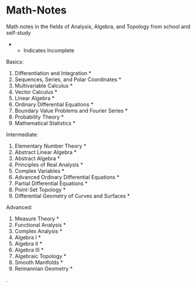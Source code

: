 # Math-Notes

Math notes in the fields of Analysis, Algebra, and Topology from school and self-study

* - Indicates Incomplete


Basics:
1. Differentiation and Integration *
2. Sequences, Series, and Polar Coordinates *
3. Multivariable Calculus *
5. Vector Calculus *
6. Linear Algebra *
7. Ordinary Differential Equations *
8. Boundary Value Problems and Fourier Series *
9. Probability Theory *
10. Mathematical Statistics *

Intermediate:
1. Elementary Number Theory *
2. Abstract Linear Algebra  *
3. Abstract Algebra *
6. Principles of Real Analysis *
9. Complex Variables *
10. Advanced Ordinary Differential Equations *
11. Partial Differential Equations *
12. Point-Set Topology *
14. Differential Geometry of Curves and Surfaces *


Advanced:
1. Measure Theory *
2. Functional Analysis *
3. Complex Analysis *
6. Algebra I *
9. Algebra II *
10. Algebra III *
11. Algebraic Topology *
12. Smooth Manifolds *
14. Reimannian Geometry *







   











       

    
  .   













